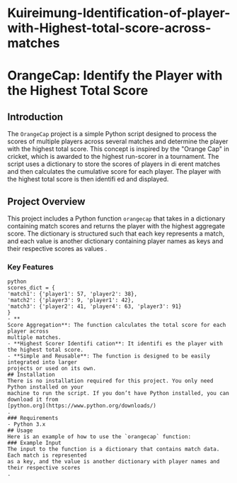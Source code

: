 # Kuireimung-Identification-of-player-with-Highest-total-score-across-matches

# OrangeCap: Identify the Player with the Highest Total Score
## Introduction
The `OrangeCap` project is a simple Python script designed to process the scores of multiple
players across several matches and determine the player with the highest total score. This
concept is inspired by the "Orange Cap" in cricket, which is awarded to the highest run-scorer
in a tournament. The script uses a dictionary to store the scores of players in di erent
matches and then calculates the cumulative score for each player. The player with the
highest total score is then identifi ed and displayed.
## Project Overview
This project includes a Python function `orangecap` that takes in a dictionary containing
match scores and returns the player with the highest aggregate score. The dictionary is
structured such that each key represents a match, and each value is another dictionary
containing player names as keys and their respective scores as values
.
### Key Features
```
python
scores_dict = {
'match1': {'player1': 57, 'player2': 38},
'match2': {'player3': 9, 'player1': 42},
'match3': {'player2': 41, 'player4': 63, 'player3': 91}
}
- **
Score Aggregation**: The function calculates the total score for each player across
multiple matches.
- **Highest Scorer Identifi cation**: It identifi es the player with the highest total score.
- **Simple and Reusable**: The function is designed to be easily integrated into larger
projects or used on its own.
## Installation
There is no installation required for this project. You only need Python installed on your
machine to run the script. If you don’t have Python installed, you can download it from
[python.org](https://www.python.org/downloads/)
.
### Requirements
- Python 3.x
## Usage
Here is an example of how to use the `orangecap` function:
### Example Input
The input to the function is a dictionary that contains match data. Each match is represented
as a key, and the value is another dictionary with player names and their respective scores
.
